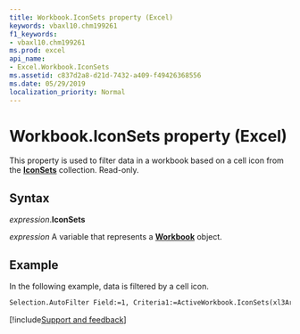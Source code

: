 ```yaml
---
title: Workbook.IconSets property (Excel)
keywords: vbaxl10.chm199261
f1_keywords:
- vbaxl10.chm199261
ms.prod: excel
api_name:
- Excel.Workbook.IconSets
ms.assetid: c837d2a8-d21d-7432-a409-f49426368556
ms.date: 05/29/2019
localization_priority: Normal
---
```



# Workbook.IconSets property (Excel)

This property is used to filter data in a workbook based on a cell icon from the **[IconSets](excel.iconsets.md)** collection. Read-only.


## Syntax

_expression_.**IconSets**

_expression_ A variable that represents a **[Workbook](Excel.Workbook.md)** object.


## Example

In the following example, data is filtered by a cell icon.

```vb
Selection.AutoFilter Field:=1, Criteria1:=ActiveWorkbook.IconSets(xl3Arrows).Item(1), Operator:=xlFilterIcon
```




[!include[Support and feedback](~/includes/feedback-boilerplate.md)]